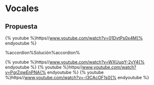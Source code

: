 
# Vocales

## Propuesta

{% youtube %}https//www.youtube.com/watch?v=01DvtPs0x4M{% endyoutube %}


%accordion%Solución%accordion%

{% youtube %}https//www.youtube.com/watch?v=WXUuqY-2yY4{% endyoutube %}
{% youtube %}https//www.youtube.com/watch?v=PgrZqwEnPNA{% endyoutube %}
{% youtube %}https//www.youtube.com/watch?v=-I3CAcOF1s0{% endyoutube %}
